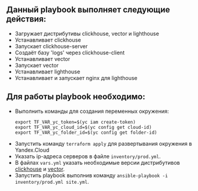 ## Данный playbook выполняет следующие действия:

* Загружает дистрибутивы clickhouse, vector и lighthouse
* Устанавливает clickhouse
* Запускает clickhouse-server
* Создаёт базу 'logs' через clickhouse-client
* Устанавливает vector
* Запускает vector
* Устанавливает lighthouse
* Устанавливает и запускает nginx для lighthouse

## Для работы playbook необходимо:

* Выполнить команды для создания переменных окружения:   
  ```shell
  export TF_VAR_yc_token=$(yc iam create-token)
  export TF_VAR_yc_cloud_id=$(yc config get cloud-id)
  export TF_VAR_yc_folder_id=$(yc config get folder-id)
  ```
* Запустить команду `terraform apply` для развертывания окружения в Yandex.Cloud
* Указать ip-адреса серверов в файле `inventory/prod.yml`.
* В файлах `vars.yml` указать необходимые версии дистрибутивов [clickhouse](https://packages.clickhouse.com/rpm/stable/) и [vector](https://packages.timber.io/vector/).
* Запустить playbook выполнив команду `ansible-playbook -i inventory/prod.yml site.yml`.